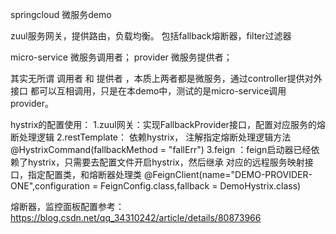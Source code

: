 springcloud 微服务demo

zuul服务网关，提供路由，负载均衡。
包括fallback熔断器，filter过滤器


micro-service  微服务调用者；
provider       微服务提供者；

其实无所谓  调用者  和  提供者  ，本质上两者都是微服务，通过controller提供对外接口
都可以互相调用，只是在本demo中，测试的是micro-service调用provider。

hystrix的配置使用：
    1.zuul网关：实现FallbackProvider接口，配置对应服务的熔断处理逻辑
    2.restTemplate： 依赖hystrix， 注解指定熔断处理逻辑方法 @HystrixCommand(fallbackMethod = "fallErr")
    3.feign ：feign启动器已经依赖了hystrix，只需要去配置文件开启hystrix，然后继承 对应的远程服务映射接口，指定配置类，和熔断器处理类
        @FeignClient(name="DEMO-PROVIDER-ONE",configuration = FeignConfig.class,fallback = DemoHystrix.class)

熔断器，监控面板配置参考：https://blog.csdn.net/qq_34310242/article/details/80873966